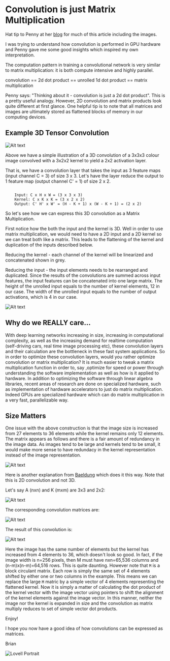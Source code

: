 # Convolution is just Matrix Multiplication

Hat tip to Penny at her [blog](https://penny-xu.github.io/blog/convolution-is-matrixmultiplication) for much of this article including the images. 

I was trying to understand how convolution is performed in GPU hardware and Penny gave me some good insights which inspired my own interpretation. 

The computation pattern in training a convolutional network is very similar to matrix multiplication: it is both compute intensive and highly parallel.

convolution == 2d dot product == unrolled 1d dot product == matrix multiplication

Penny says: "Thinking about it - convolution is just a 2d dot product".  This is a pretty useful analogy. However, 2D convolution and matrix products look quite different at first glance. One helpful tip is to note that all matrices and images are ultimately stored as flattened blocks of memory in our computing devices. 

## Example 3D Tensor Convolution

![Alt text](/images/conv.jpg)

Above we have a simple illustration of a 3D convolution of a 3x3x3 colour image convolved with a 3x2x2 kernel to yield a 2x2 activation layer.

That is, we have a convolution layer that takes the input as 3 feature maps (input channel C = 3) of size 3 x 3. Let's have the layer reduce the output to 1 feature map (output channel C' = 1) of size 2 x 2.

```console

    Input: C x H x W = (3 x 3 x 3)
    Kernel: C x K x K = (3 x 2 x 2)
    Output: C' H' x W' = (H - K + 1) x (W - K + 1) = (2 x 2)

```
So let's see how we can express this 3D convolution as a Matrix Multiplication. 

First notice how the both the input and the kernel is 3D. Well in order to use matrix multiplication, we would need to have a 2D input and a 2D kernel so we can treat both like a matrix. This leads to the flattening of the kernel and duplication of the inputs described below.

Reducing the kernel - each channel of the kernel will be linearized and concatenated shown in grey.

Reducing the input - the input elements needs to be rearranged and duplicated. Since the results of the convolutions are summed across input features, the input features can be concatenated into one large matrix. The height of the unrolled input equals to the number of kernel elements, 12 in our case. The width of the unrolled input equals to the number of output activations, which is 4 in our case.

![Alt text](/images/demo-9af80b0afedfed875b486a194dbd3211.gif)

## Why do we REALLY care...

With deep learning networks increasing in size, increasing in computational complexity, as well as the increasing demand for realtime computation (self-driving cars, real time image processing etc), these convolution layers and their calculation are the bottleneck in these fast system applications. So in order to optimize these convolution layers, would you rather optimize convolution or matrix multiplication? It is much easier to tweak a matrix multiplication function in order to, say ,optimize for speed or power through understanding the software implementation as well as how is it applied to hardware. In addition to optimizing the software through linear algebra libraries, recent areas of research are done on specialized hardware, such as implementation of hardware accelerators to just do matrix multiplication. Indeed GPUs are specialized hardware which can do matrix multiplication in a very fast, parallelizable way.

## Size Matters

One issue with the above construction is that the image size is increased from 27 elements to 36 elements while the kernel remains only 12 elements. The matrix appears as follows and there is a fair amount of redundancy in the image data.  As images tend to be large and kernels tend to be small, it would make more sense to have redundacy in the kernel representation instead of the image representation.

![Alt text](/images/image-25.png)

Here is another explanation from [Baeldung](https://www.baeldung.com/cs/convolution-matrix-multiplication) which does it this way. Note that this is 2D convolution and not 3D.

Let's say A (nxn) and K (mxm) are 3x3 and 2x2: 

![Alt text](/images/image-26.png)

The corresponding convolution matrices are:

![Alt text](/images/image-27.png)

The result of this convolution is:

![Alt text](/images/image-28.png)


Here the image has the same number of elements but the kernel has increased from 4 elements to 36, which doesn't look so good. In fact, if the image width is n=256 pixels, then M must have nxn=65,536 columns and (n-m)x(n-m)=64,516 rows. This is quite daunting. However note that `M` is a block circulant matrix. Each row is simply the same set of 4 elements shifted by either one or two columns in the example. This means we can replace the large `M` matric by a simple vector of 4 elements representing the flattened kernel. Now it is simply a matter of calculating the dot product of the kernel vector with the image vector using pointers to shift the alignment of the kernel elements against the image vector.  In this manner, neither the image nor the kernel is expanded in size and the convolution as matrix multiply reduces to set of simple vector dot products. 

Enjoy!

I hope you now have a good idea of how convolutions can be expressed as matrices. 

Brian

![Lovell Portrait](/images/Lovell_portrait_small.jpg "Brian Lovell")

<!-- Put Javascript here! -->

<script src="/assets/scripts/copyCode.js" async> </script>
